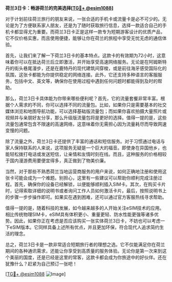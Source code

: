**荷兰3日卡：畅游荷兰的完美选择[[TG💪+ @esim1088](https://t.me/s/esim1088)]**

对于计划前往荷兰旅行的朋友来说，一张合适的手机卡或流量卡是必不可少的。无论是为了方便联系家人朋友，还是为了随时获取旅行信息，选择一款适合自己的手机卡都显得尤为重要。而荷兰3日卡正是这样一款专为短期游客设计的优质产品，它不仅价格实惠，而且使用便捷，能够让你在荷兰的旅程中享受无忧无虑的通信体验。

首先，让我们来了解一下荷兰3日卡的基本特点。这款卡的有效期为72小时，这意味着你可以在抵达荷兰后立即激活，并开始享受高速网络服务。无论是在阿姆斯特丹的街头巷尾漫步，还是在鹿特丹的现代建筑间穿梭，或是前往海牙感受国际化的氛围，这张卡都能为你提供稳定的网络连接。此外，它还支持多种语言的客服服务，包括中文、英文等，确保你在使用过程中遇到任何问题时都能得到及时的帮助。

那么，荷兰3日卡具体能为你带来哪些便利呢？首先，它的流量套餐非常丰富。根据个人需求的不同，你可以选择不同的流量包。比如，如果你只是需要基本的社交媒体浏览和地图导航功能，可以选择基础版流量包；而如果你喜欢拍摄大量照片或视频并与亲朋好友分享，那么升级版流量包将是更好的选择。值得一提的是，这些流量包通常包含不限速的高速网络，这意味着你无需担心因为流量耗尽而导致网速变慢的问题。

除了流量之外，荷兰3日卡还提供了丰富的通话和短信服务。对于习惯通过电话与家人保持联系的人来说，这项服务无疑是一个巨大的福音。即使身在异国他乡，也能轻松拨打电话或发送短信，让亲情和友情时刻在线。而且，这种服务的价格相较于国内漫游费用要便宜得多，真正做到了物美价廉。

当然，对于那些不熟悉荷兰当地运营商服务的用户来说，如何正确地注册和使用这张卡可能会成为一个难题。别担心，这里有一些建议可以帮助你顺利完成注册过程。首先，确保你的设备已经解锁，以便能够顺利插入SIM卡。其次，在购买卡片时，记得索取详细的说明书或者询问工作人员如何激活卡片。最后，按照说明书上的步骤一步步操作即可。如果实在遇到困难，还可以通过官方客服热线寻求帮助。

值得一提的是，随着科技的发展，如今越来越多的人开始关注eSIM技术的应用。相比传统物理SIM卡，eSIM具有体积更小、重量更轻、防水性能更强等诸多优势。因此，如果你正在考虑是否应该购买一张实体荷兰3日卡，不妨也可以考虑一下eSIM版本。它同样具备上述所有优点，并且更加环保，符合现代人追求简约生活的理念。

总之，荷兰3日卡是一款非常适合短期旅行者的理想之选。它不仅能满足你在荷兰期间的各种通讯需求，还能让你享受到高质量的服务体验。无论你是第一次来到这个美丽的国度，还是已经是这里的常客，这款卡都会成为你旅途中的好伙伴。还在犹豫什么？赶紧为自己预订一张吧！

[[TG💪+ @esim1088](https://t.me/s/esim1088) ![Image](https://i.postimg.cc/4NQfJmqS/Snipaste-2025-05-13-00-14-12.png)]